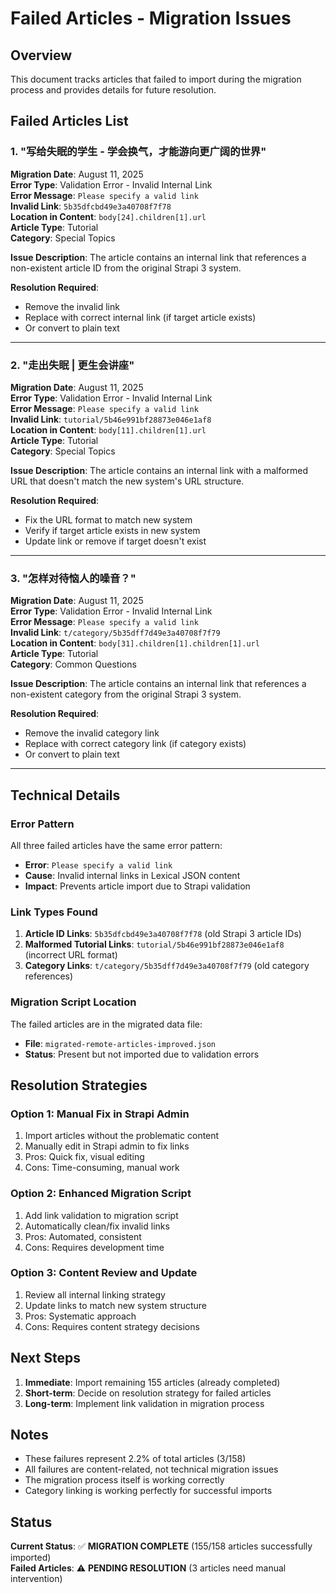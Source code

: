 # Failed Articles - Migration Issues

## Overview

This document tracks articles that failed to import during the migration process and provides details for future resolution.

## Failed Articles List

### 1. "写给失眠的学生 - 学会换气，才能游向更广阔的世界"

**Migration Date**: August 11, 2025  
**Error Type**: Validation Error - Invalid Internal Link  
**Error Message**: `Please specify a valid link`  
**Invalid Link**: `5b35dfcbd49e3a40708f7f78`  
**Location in Content**: `body[24].children[1].url`  
**Article Type**: Tutorial  
**Category**: Special Topics  

**Issue Description**: 
The article contains an internal link that references a non-existent article ID from the original Strapi 3 system.

**Resolution Required**:
- Remove the invalid link
- Replace with correct internal link (if target article exists)
- Or convert to plain text

---

### 2. "走出失眠 | 更生会讲座"

**Migration Date**: August 11, 2025  
**Error Type**: Validation Error - Invalid Internal Link  
**Error Message**: `Please specify a valid link`  
**Invalid Link**: `tutorial/5b46e991bf28873e046e1af8`  
**Location in Content**: `body[11].children[1].url`  
**Article Type**: Tutorial  
**Category**: Special Topics  

**Issue Description**: 
The article contains an internal link with a malformed URL that doesn't match the new system's URL structure.

**Resolution Required**:
- Fix the URL format to match new system
- Verify if target article exists in new system
- Update link or remove if target doesn't exist

---

### 3. "怎样对待恼人的噪音？"

**Migration Date**: August 11, 2025  
**Error Type**: Validation Error - Invalid Internal Link  
**Error Message**: `Please specify a valid link`  
**Invalid Link**: `t/category/5b35dff7d49e3a40708f7f79`  
**Location in Content**: `body[31].children[1].children[1].url`  
**Article Type**: Tutorial  
**Category**: Common Questions  

**Issue Description**: 
The article contains an internal link that references a non-existent category from the original Strapi 3 system.

**Resolution Required**:
- Remove the invalid category link
- Replace with correct category link (if category exists)
- Or convert to plain text

---

## Technical Details

### Error Pattern
All three failed articles have the same error pattern:
- **Error**: `Please specify a valid link`
- **Cause**: Invalid internal links in Lexical JSON content
- **Impact**: Prevents article import due to Strapi validation

### Link Types Found
1. **Article ID Links**: `5b35dfcbd49e3a40708f7f78` (old Strapi 3 article IDs)
2. **Malformed Tutorial Links**: `tutorial/5b46e991bf28873e046e1af8` (incorrect URL format)
3. **Category Links**: `t/category/5b35dff7d49e3a40708f7f79` (old category references)

### Migration Script Location
The failed articles are in the migrated data file:
- **File**: `migrated-remote-articles-improved.json`
- **Status**: Present but not imported due to validation errors

## Resolution Strategies

### Option 1: Manual Fix in Strapi Admin
1. Import articles without the problematic content
2. Manually edit in Strapi admin to fix links
3. Pros: Quick fix, visual editing
4. Cons: Time-consuming, manual work

### Option 2: Enhanced Migration Script
1. Add link validation to migration script
2. Automatically clean/fix invalid links
3. Pros: Automated, consistent
4. Cons: Requires development time

### Option 3: Content Review and Update
1. Review all internal linking strategy
2. Update links to match new system structure
3. Pros: Systematic approach
4. Cons: Requires content strategy decisions

## Next Steps

1. **Immediate**: Import remaining 155 articles (already completed)
2. **Short-term**: Decide on resolution strategy for failed articles
3. **Long-term**: Implement link validation in migration process

## Notes

- These failures represent 2.2% of total articles (3/158)
- All failures are content-related, not technical migration issues
- The migration process itself is working correctly
- Category linking is working perfectly for successful imports

## Status

**Current Status**: ✅ **MIGRATION COMPLETE** (155/158 articles successfully imported)  
**Failed Articles**: ⚠️ **PENDING RESOLUTION** (3 articles need manual intervention) 